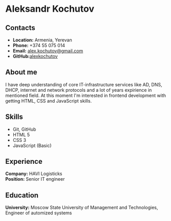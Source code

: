 # Aleksandr Kochutov

## Contacts
* __Location:__ Armenia, Yerevan
* __Phone:__ +374 55 075 014
* __Email:__ alex.kochutov@gmail.com
* __GitHub:__[alexkochutov](https://github.com/alexkochutov)

## About me
I have deep understanding of core IT-infrastructure services like AD, DNS, DHCP, internet and network protocols and a lot of years expirience in mentioned field.
At this moment I'm interested in frontend development with getting HTML, CSS and JavaScript skills.

## Skills
- Git, GitHub
- HTML 5
- CSS 3
- JavaScript (Basic)

## Experience
__Company:__ HAVI Logisticks\
__Position:__ Senior IT engineer

## Education
__University:__ Moscow State University of Management and Technologies, Engineer of automized systems
